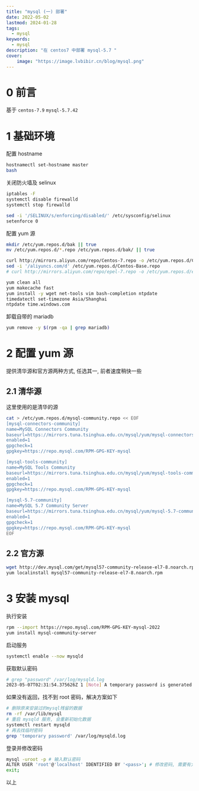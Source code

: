 ```yaml
---
title: "mysql (一) 部署" 
date: 2022-05-02
lastmod: 2024-01-28
tags:
  - mysql
keywords:
  - mysql
description: "在 centos7 中部署 mysql-5.7 " 
cover:
    image: "https://image.lvbibir.cn/blog/mysql.png" 
---
```


# 0 前言

基于 `centos-7.9` `mysql-5.7.42`

# 1 基础环境

配置 hostname

```bash
hostnamectl set-hostname master
bash
```

关闭防火墙及 selinux

```bash
iptables -F
systemctl disable firewalld
systemctl stop firewalld

sed -i '/SELINUX/s/enforcing/disabled/' /etc/sysconfig/selinux
setenforce 0
```

配置 yum 源

```bash
mkdir /etc/yum.repos.d/bak || true
mv /etc/yum.repos.d/*.repo /etc/yum.repos.d/bak/ || true

curl http://mirrors.aliyun.com/repo/Centos-7.repo -o /etc/yum.repos.d/Centos-Base.repo
sed -i '/aliyuncs.com/d' /etc/yum.repos.d/Centos-Base.repo
# curl http://mirrors.aliyun.com/repo/epel-7.repo -o /etc/yum.repos.d/epel.repo

yum clean all
yum makecache fast
yum install -y wget net-tools vim bash-completion ntpdate
timedatectl set-timezone Asia/Shanghai
ntpdate time.windows.com
```

卸载自带的 mariadb

```bash
yum remove -y $(rpm -qa | grep mariadb)
```

# 2 配置 yum 源

提供清华源和官方源两种方式, 任选其一, 前者速度稍快一些

## 2.1 清华源

这里使用的是清华的源

```bash
cat > /etc/yum.repos.d/mysql-community.repo << EOF
[mysql-connectors-community]
name=MySQL Connectors Community
baseurl=https://mirrors.tuna.tsinghua.edu.cn/mysql/yum/mysql-connectors-community-el7-\$basearch/
enabled=1
gpgcheck=1
gpgkey=https://repo.mysql.com/RPM-GPG-KEY-mysql

[mysql-tools-community]
name=MySQL Tools Community
baseurl=https://mirrors.tuna.tsinghua.edu.cn/mysql/yum/mysql-tools-community-el7-\$basearch/
enabled=1
gpgcheck=1
gpgkey=https://repo.mysql.com/RPM-GPG-KEY-mysql

[mysql-5.7-community]
name=MySQL 5.7 Community Server
baseurl=https://mirrors.tuna.tsinghua.edu.cn/mysql/yum/mysql-5.7-community-el7-\$basearch/
enabled=1
gpgcheck=1
gpgkey=https://repo.mysql.com/RPM-GPG-KEY-mysql
EOF
```

## 2.2 官方源

```bash
wget http://dev.mysql.com/get/mysql57-community-release-el7-8.noarch.rpm
yum localinstall mysql57-community-release-el7-8.noarch.rpm
```

# 3 安装 mysql

执行安装

```bash
rpm --import https://repo.mysql.com/RPM-GPG-KEY-mysql-2022
yum install mysql-community-server
```

启动服务

```bash
systemctl enable --now mysqld
```

获取默认密码

```bash
# grep "password" /var/log/mysqld.log
2023-05-07T02:31:54.375626Z 1 [Note] A temporary password is generated for root@localhost: QZFuIayXk0:l
```

如果没有返回，找不到 root 密码，解决方案如下

```bash
# 删除原来安装过的mysql残留的数据
rm -rf /var/lib/mysql
# 重启 mysqld 服务, 会重新初始化数据
systemctl restart mysqld
# 再去找临时密码
grep 'temporary password' /var/log/mysqld.log
```

登录并修改密码

```bash
mysql -uroot -p # 输入默认密码
ALTER USER 'root'@'localhost' IDENTIFIED BY '<pass>'; # 修改密码, 需要有大小写和特殊符号
exit;
```

以上
